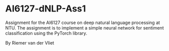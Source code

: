 # AI6127-dNLP-Ass1

Assignment for the AI6127 course on deep natural language processing at NTU. The assignment is to implement a simple neural network for sentiment classification using the PyTorch library. 

By Riemer van der Vliet 
